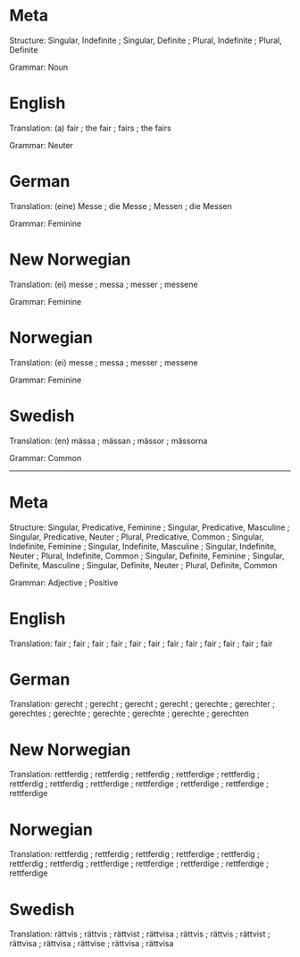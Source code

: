 Meta
====

Structure: Singular, Indefinite ; Singular, Definite ; Plural, Indefinite ; Plural, Definite

Grammar:   Noun



English
=======

Translation: (a) fair ; the fair ; fairs ; the fairs

Grammar:     Neuter



German
======

Translation: (eine) Messe ; die Messe ; Messen ; die Messen

Grammar:     Feminine



New Norwegian
=============

Translation: (ei) messe ; messa ; messer ; messene

Grammar:     Feminine



Norwegian
=========

Translation: (ei) messe ; messa ; messer ; messene

Grammar:     Feminine



Swedish
=======

Translation: (en) mässa ; mässan ; mässor ; mässorna

Grammar:     Common



--------------------------------------------------------------------------------

Meta
====

Structure: Singular, Predicative, Feminine ; Singular, Predicative, Masculine ; Singular, Predicative, Neuter ; Plural, Predicative, Common ;
           Singular, Indefinite, Feminine  ; Singular, Indefinite, Masculine  ; Singular, Indefinite, Neuter  ; Plural, Indefinite, Common  ;
           Singular, Definite, Feminine    ; Singular, Definite, Masculine    ; Singular, Definite, Neuter    ; Plural, Definite, Common

Grammar:   Adjective ; Positive



English
=======

Translation: fair ; fair ; fair ; fair ;
             fair ; fair ; fair ; fair ;
             fair ; fair ; fair ; fair



German
======

Translation: gerecht  ; gerecht   ; gerecht   ; gerecht   ;
             gerechte ; gerechter ; gerechtes ; gerechte  ;
             gerechte ; gerechte  ; gerechte  ; gerechten



New Norwegian
=============

Translation: rettferdig  ; rettferdig  ; rettferdig  ; rettferdige ;
             rettferdig  ; rettferdig  ; rettferdig  ; rettferdige ;
             rettferdige ; rettferdige ; rettferdige ; rettferdige



Norwegian
=========

Translation: rettferdig  ; rettferdig  ; rettferdig  ; rettferdige ;
             rettferdig  ; rettferdig  ; rettferdig  ; rettferdige ;
             rettferdige ; rettferdige ; rettferdige ; rettferdige



Swedish
=======

Translation: rättvis  ; rättvis  ; rättvist ; rättvisa ;
             rättvis  ; rättvis  ; rättvist ; rättvisa ;
             rättvisa ; rättvise ; rättvisa ; rättvisa
